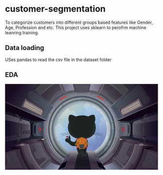 # customer-segmentation
 To categorize customers into different groups based features like Gender, Age, Profession and etc. This project uses sklearn to perofrm machine leanring training. 
 
 ## Data loading 
 USes pandas to read the csv file in the dataset folder
 
 ## EDA
 ![img](/images/gitcat.jpg)
 
 
 
 
 
 
 
 
 
